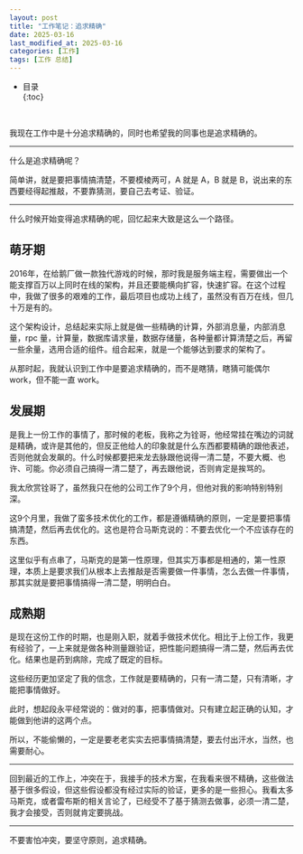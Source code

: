 ```yaml
---
layout: post
title: "工作笔记：追求精确"
date: 2025-03-16
last_modified_at: 2025-03-16
categories: [工作]
tags: [工作 总结]
---
```


* 目录  
{:toc}
<br/>

我现在工作中是十分追求精确的，同时也希望我的同事也是追求精确的。    

---

什么是追求精确呢？  

简单讲，就是要把事情搞清楚，不要模棱两可，A 就是 A，B 就是 B，说出来的东西要经得起推敲，不要靠猜测，要自己去考证、验证。   

---

什么时候开始变得追求精确的呢，回忆起来大致是这么一个路径。   

## 萌牙期

2016年，在给鹅厂做一款独代游戏的时候，那时我是服务端主程，需要做出一个能支撑百万以上同时在线的架构，并且还要能横向扩容，快速扩容。在这个过程中，我做了很多的艰难的工作，最后项目也成功上线了，虽然没有百万在线，但几十万是有的。   

这个架构设计，总结起来实际上就是做一些精确的计算，外部消息量，内部消息量，rpc 量，计算量，数据库请求量，数据存储量，各种量都计算清楚之后，再留一些余量，选用合适的组件。组合起来，就是一个能够达到要求的架构了。   

从那时起，我就认识到工作中是要追求精确的，而不是瞎猜，瞎猜可能偶尔 work，但不能一直 work。   

## 发展期

是我上一份工作的事情了，那时候的老板，我称之为铨哥，他经常挂在嘴边的词就是精确，或许是其他的，但反正他给人的印象就是什么东西都要精确的跟他表述，否则他就会发飙的。什么时候都要把来龙去脉跟他说得一清二楚，不要大概、也许、可能。你必须自己搞得一清二楚了，再去跟他说，否则肯定是挨骂的。  

我太欣赏铨哥了，虽然我只在他的公司工作了9个月，但他对我的影响特别特别深。   

这9个月里，我做了蛮多技术优化的工作，都是遵循精确的原则，一定是要把事情搞清楚，然后再去优化的。这也是符合马斯克说的：不要去优化一个不应该存在的东西。   

这里似乎有点串了，马斯克的是第一性原理，但其实万事都是相通的，第一性原理，本质上是要求我们从根本上去推敲是否需要做一件事情，怎么去做一件事情，那其实就是要把事情搞得一清二楚，明明白白。   

## 成熟期

是现在这份工作的时期，也是刚入职，就着手做技术优化。相比于上份工作，我更有经验了，一上来就是做各种测量跟验证，把性能问题搞得一清二楚，然后再去优化。结果也是药到病除，完成了既定的目标。   

这些经历更加坚定了我的信念，工作就是要精确的，只有一清二楚，只有清晰，才能把事情做好。   

此时，想起段永平经常说的：做对的事，把事情做对。只有建立起正确的认知，才能做到他讲的这两个点。   

所以，不能偷懒的，一定是要老老实实去把事情搞清楚，要去付出汗水，当然，也需要耐心。   

---

回到最近的工作上，冲突在于，我接手的技术方案，在我看来很不精确，这些做法基于很多假设，但这些假设都没有经过实际的验证，更多的是一些担心。我看太多马斯克，或者雷布斯的相关言论了，已经受不了基于猜测去做事，必须一清二楚，我才会接受，否则就肯定要挑战。  

---

不要害怕冲突，要坚守原则，追求精确。   



